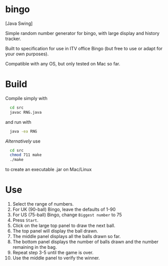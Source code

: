 # bingo
[Java Swing] 

Simple random number generator for bingo, with large display and history tracker.

Built to specification for use in ITV office Bingo (but free to use or adapt for your own purposes).

Compatible with any OS, but only tested on Mac so far.

# Build

Compile simply with
```bash
  cd src
  javac RNG.java
```
and run with
```bash
  java -ea RNG
 ```

*Alternatively* use
```bash
  cd src
  chmod 711 make
  ./make
```
to create an executable .jar on Mac/Linux

# Use

1. Select the range of numbers. 
  1. For UK (90-ball) Bingo, leave the defaults of 1-90
  1. For US (75-ball) Bingo, change ```Biggest number``` to 75
1. Press ```Start```.
1. Click on the large top panel to draw the next ball.
1. The top panel will display the ball drawn.
  1. The middle panel displays all the balls drawn so far.
  1. The bottom panel displays the number of balls drawn and the number remaining in the bag.
1. Repeat step 3-5 until the game is over.
1. Use the middle panel to verify the winner.
